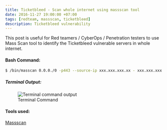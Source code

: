```yaml
---
title: Ticketbleed - Scan whole internet using massscan tool
date: 2016-11-27 19:00:00 +07:00
tags: [redteam, massscan, ticketbleed]
description: Ticketbleed vulnerability
---
```


This post is useful for Red teamers / CyberOps / Penetration testers to use Mass Scan tool to identify the Ticketbleed vulnerable servers in whole internet.

#### Bash Command:
```bash
$ /bin/masscan 0.0.0./0 -p443 --source-ip xxx.xxx.xxx.xx - xxx.xxx.xxx.xx --rate 250000 -oB ticketbleed --ticketbleed
```

##### Terminal Output:

<figure>
<img src="/scan-whole-internet-ticketbleed/terminal.png" alt="Terminal command output">
<figcaption> Terminal Command </figcaption>
</figure>

#### Tools used:
[Massscan](https://github.com/robertdavidgraham/masscan)
